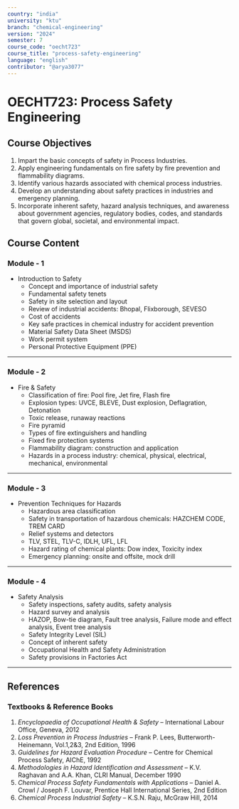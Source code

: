 ```yaml
---
country: "india"
university: "ktu"
branch: "chemical-engineering"
version: "2024"
semester: 7
course_code: "oecht723"
course_title: "process-safety-engineering"
language: "english"
contributor: "@arya3077"
---
```


# OECHT723: Process Safety Engineering

## Course Objectives
1. Impart the basic concepts of safety in Process Industries.
2. Apply engineering fundamentals on fire safety by fire prevention and flammability diagrams.
3. Identify various hazards associated with chemical process industries.
4. Develop an understanding about safety practices in industries and emergency planning.
5. Incorporate inherent safety, hazard analysis techniques, and awareness about government agencies, regulatory bodies, codes, and standards that govern global, societal, and environmental impact.

## Course Content

### Module - 1
* Introduction to Safety
  - Concept and importance of industrial safety
  - Fundamental safety tenets
  - Safety in site selection and layout
  - Review of industrial accidents: Bhopal, Flixborough, SEVESO
  - Cost of accidents
  - Key safe practices in chemical industry for accident prevention
  - Material Safety Data Sheet (MSDS)
  - Work permit system
  - Personal Protective Equipment (PPE)  
---

### Module - 2
* Fire & Safety
  - Classification of fire: Pool fire, Jet fire, Flash fire
  - Explosion types: UVCE, BLEVE, Dust explosion, Deflagration, Detonation
  - Toxic release, runaway reactions
  - Fire pyramid
  - Types of fire extinguishers and handling
  - Fixed fire protection systems
  - Flammability diagram: construction and application
  - Hazards in a process industry: chemical, physical, electrical, mechanical, environmental  
---

### Module - 3
* Prevention Techniques for Hazards
  - Hazardous area classification
  - Safety in transportation of hazardous chemicals: HAZCHEM CODE, TREM CARD
  - Relief systems and detectors
  - TLV, STEL, TLV-C, IDLH, UFL, LFL
  - Hazard rating of chemical plants: Dow index, Toxicity index
  - Emergency planning: onsite and offsite, mock drill  
---

### Module - 4
* Safety Analysis
  - Safety inspections, safety audits, safety analysis
  - Hazard survey and analysis
  - HAZOP, Bow-tie diagram, Fault tree analysis, Failure mode and effect analysis, Event tree analysis
  - Safety Integrity Level (SIL)
  - Concept of inherent safety
  - Occupational Health and Safety Administration
  - Safety provisions in Factories Act  
---

## References

### Textbooks & Reference Books
1. *Encyclopaedia of Occupational Health & Safety* – International Labour Office, Geneva, 2012
2. *Loss Prevention in Process Industries* – Frank P. Lees, Butterworth-Heinemann, Vol.1,2&3, 2nd Edition, 1996
3. *Guidelines for Hazard Evaluation Procedure* – Centre for Chemical Process Safety, AIChE, 1992
4. *Methodologies in Hazard Identification and Assessment* – K.V. Raghavan and A.A. Khan, CLRI Manual, December 1990
5. *Chemical Process Safety Fundamentals with Applications* – Daniel A. Crowl / Joseph F. Louvar, Prentice Hall International Series, 2nd Edition
6. *Chemical Process Industrial Safety* – K.S.N. Raju, McGraw Hill, 2014
